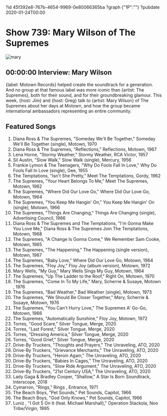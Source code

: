 ?id 45f392e8-767b-4654-9969-0e80066365ba
?graph {"1P":""}
?pubdate 2020-01-24T00:00
# Show 739: Mary Wilson of The Supremes

![mary](https://static.soundopinions.org/images/2020/mary.jpg)




## 00:00:00 Interview: Mary Wilson
{label: Motown Records} helped create the soundtrack for a generation. And no group at that famous label was more iconic than {artist: The Supremes}, both for their sound, and for their groundbreaking glamour. This week, {host: Jim} and {host: Greg} talk to {artist: Mary Wilson} of The Supremes about her days at Motown, and how the group became international ambassadors representing an entire community.


## Featured Songs

1. Diana Ross & The Supremes, "Someday We'll Be Together," Someday We'll Be Together (single), Motown, 1970
1. Diana Ross & The Supremes, "Reflections," Reflections, Motown, 1967
1. Lena Horne, "Stormy Weather," Stormy Weather, RCA Victor, 1957
1. Sil Austin, "Slow Walk," Slow Walk (single), Mercury, 1956
1. Frankie Lymon & The Teenagers, "Why Do Fools Fall In Love," Why Do Fools Fall In Love (single), Gee, 1955
1. The Temptations, "Isn't She Pretty," Meet The Temptations, Gordy, 1962
1. The Supremes, "Your Heart Belongs To Me," Meet The Supremes, Motown, 1962
1. The Supremes, "Where Did Our Love Go," Where Did Our Love Go, Motown, 1964
1. The Supremes, "You Keep Me Hangin' On," You Keep Me Hangin' On (single), Motown, 1966
1. The Supremes, "Things Are Changing," Things Are Changing (single), Advertising Council, 1966
1. Diana Ross & The Supremes and The Temptations, "I'm Gonna Make You Love Me," Diana Ross & The Supremes Join The Temptations, Motown, 1968
1. The Supremes, "A Change Is Gonna Come," We Remember Sam Cooke, Motown, 1965
1. The Supremes, "The Happening," The Happening (single version), Motown, 1967
1. The Supremes, "Baby Love," Where Did Our Love Go, Motown, 1964
1. The Supremes, "Floy Joy," Floy Joy (album version), Motown, 1972
1. Mary Wells, "My Guy," Mary Wells Sings My Guy, Motown, 1964
1. The Supremes, "Up The Ladder to the Roof," Right On, Motown, 1970
1. The Supremes, "Come In To My Life," Mary, Scherrie & Susaye, Motown , 1976
1. The Supremes, "Bad Weather," Bad Weather (single), Motown, 1973
1. The Supremes, "We Should Be Closer Together," Mary, Scherrie & Susaye, Motown, 1976
1. The Supremes, "You Can't Hurry Love," The Supremes A' Go-Go, Motown, 1966
1. The Supremes, "Automatically Sunshine," Floy Joy, Motown, 1972
1. Torres, "Good Scare," Silver Tongue, Merge, 2020
1. Torres, "Last Forest," Silver Tongue, Merge, 2020
1. Torres, "Dressing America," Silver Tongue, Merge, 2020
1. Torres, "Good Grief," Silver Tongue, Merge, 2020
1. Drive-By Truckers, "Thoughts and Prayers," The Unraveling, ATO, 2020
1. Drive-By Truckers, "Grievance Merchants," The Unraveling, ATO, 2020
1. Drive-By Truckers, "Heroin Again," The Unraveling, ATO, 2020
1. Drive-By Truckers, "Babies In Cages," The Unraveling, ATO, 2020
1. Drive-By Truckers, "Slow Ride Argument," The Unraveling, ATO, 2020
1. Drive-By Truckers, "21st Century USA," The Unraveling, ATO, 2020
1. Lady Gaga & Bradley Cooper, "Shallow," A Star Is Born Soundtrack, Interscope, 2018
1. Cymarron, "Rings," Rings , Entrance, 1971
1. The Beach Boys, "Pet Sounds," Pet Sounds, Capitol, 1966
1. The Beach Boys, "God Only Knows," Pet Sounds, Capitol, 1966
1. Luniz , "I Got 5 On It (feat. Michael Marshall)," Operation Stackola, Noo Tribe/Virgin, 1995
